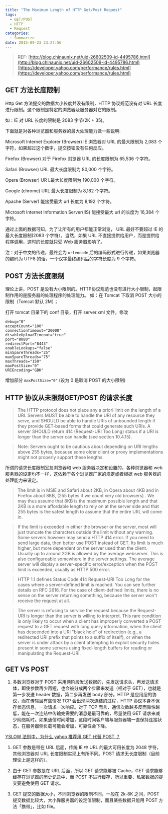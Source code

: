 ```yaml
---
title: "The Maximum Length of HTTP Get/Post Request"
tags:
  - GET/POST
  - HTTP
  - Request
categories:
  - Summarize
date: 2015-09-23 23:27:56
---
```

> REF:
[http://blog.chinaunix.net/uid-26602509-id-4495786.html](http://blog.chinaunix.net/uid-26602509-id-4495786.html)
[https://developer.yahoo.com/performance/rules.html](https://developer.yahoo.com/performance/rules.html)

## GET 方法长度限制

Http Get 方法提交的数据大小长度并没有限制，HTTP 协议规范没有对 URL 长度进行限制。这个限制是特定的浏览器及服务器对它的限制。

如：IE 对 URL 长度的限制是 2083 字节(2K + 35)。

下面就是对各种浏览器和服务器的最大处理能力做一些说明.

<!-- more -->

Microsoft Internet Explorer (Browser)
IE 浏览器对 URL 的最大限制为 2,083 个字符，如果超过这个数字，提交按钮没有任何反应。

Firefox (Browser)
对于 Firefox 浏览器 URL 的长度限制为 65,536 个字符。

Safari (Browser)
URL 最大长度限制为 80,000 个字符。

Opera (Browser)
UR L最大长度限制为 190,000 个字符。

Google (chrome)
URL 最大长度限制为 8,182 个字符。

Apache (Server)
能接受最大 url 长度为 8,192 个字符。

Microsoft Internet Information Server(IIS)
能接受最大 url 的长度为 16,384 个字符。

通过上面的数据可知，为了让所有的用户都能正常浏览， URL 最好不要超过 IE 的最大长度限制(2083 个字符），当然，如果 URL 不直接提供给用户，而是提供给程序调用，这时的长度就只受 Web 服务器影响了。

注：对于中文的传递，最终会为 `urlencode` 后的编码形式进行传递，如果浏览器的编码为 UTF8 的话，一个汉字最终编码后的字符长度为 9 个字符。

## POST 方法长度限制

理论上讲，POST 是没有大小限制的。HTTP协议规范也没有进行大小限制，起限制作用的是服务器的处理程序的处理能力。
如：在 Tomcat 下取消 POST 大小的限制（Tomcat 默认 2M）；

打开 tomcat 目录下的 conf 目录，打开 server.xml 文件，修改

```
debug="0"
acceptCount="100"
connectionTimeout="20000"
disableUploadTimeout="true"
port="8080"
redirectPort="8443"
enableLookups="false"
minSpareThreads="25"
maxSpareThreads="75"
maxThreads="150"
maxPostSize="0"
URIEncoding="GBK"
```

增加部分 `maxPostSize="0"` (设为 0 是取消 POST 的大小限制)

## HTTP 协议从未限制GET/POST 的请求长度

> The HTTP protocol does not place any a priori limit on the length of a URI. Servers MUST be able to handle the URI of any resource they serve, and SHOULD be able to handle URIs of unbounded length if they provide GET-based forms that could generate such URIs. A server SHOULD return 414 (Request-URI Too Long) status if a URI is longer than the server can handle (see section 10.4.15).


> Note: Servers ought to be cautious about depending on URI lengths above 255 bytes, because some older client or proxy implementations might not properly support these lengths.

所谓的请求长度限制室友浏览器和 web 服务器决定和设置的，各种浏览器和 web 服务器的设定均不一样，这依赖于各个浏览器厂家的规定或者根据 web 服务器的处理能力来设定。

> The limit is in MSIE and Safari about 2KB, in Opera about 4KB and in Firefox about 8KB, (255 bytes if we count very old browsers) . We may thus assume that 8KB is the maximum possible length and that 2KB is a more affordable length to rely on at the server side and that 255 bytes is the safest length to assume that the entire URL will come in.

> If the limit is exceeded in either the browser or the server, most will just truncate the characters outside the limit without any warning. Some servers however may send a HTTP 414 error. If you need to send large data, then better use POST instead of GET. Its limit is much higher, but more dependent on the server used than the client. Usually up to around 2GB is allowed by the average webserver. This is also configureable somewhere in the server settings. The average server will display a server-specific error/exception when the POST limit is exceeded, usually as HTTP 500 error.

> HTTP 1.1 defines Status Code 414 Request-URI Too Long for the cases where a server-defined limit is reached. You can see further details on RFC 2616\. For the case of client-defined limits, there is no sense on the server returning something, because the server won't receive the request at all.

> The server is refusing to service the request because the Request-URI is longer than the server is willing to interpret. This rare condition is only likely to occur when a client has improperly converted a POST request to a GET request with long query information, when the client has descended into a URI "black hole" of redirection (e.g., a redirected URI prefix that points to a suffix of itself), or when the server is under attack by a client attempting to exploit security holes present in some servers using fixed-length buffers for reading or manipulating the Request-URI.

## GET VS POST

1.  多数浏览器对于 POST 采用两阶段发送数据的，先发送请求头，再发送请求体，即使参数再少再短，也会被分成两个步骤来发送（相对于 GET），也就是第一步发送 header 数据，第二步再发送 body 部分。HTTP 是应用层的协议，而在传输层有些情况 TCP 会出现两次连结的过程，HTTP 协议本身不保存状态信息，一次请求一次响应。对于 TCP 而言，通信次数越多反而靠性越低，能在一次连结中传输完需要的消息是最可靠的，尽量使用 GET 请求来减少网络耗时。如果通信时间增加，这段时间客户端与服务器端一直保持连接状态，在服务器侧负载可能会增加，可靠性会下降。

[YSLOW 法则中，为什么 yahoo 推荐用 GET 代替 POST ？](http://blogread.cn/it/article/6100?f=wb)

1. GET 参数是带在 URL 后面，传统 IE 中 URL 的最大可用长度为 2048 字符，其他浏览器对 URL 长度限制实现上有所不同。POST 请求无长度限制（目前理论上是这样的）。</p>
2. 由于 GET 参数是在 URL 后面，所以 GET 请求能够被 Cache，GET 请求能够缓存在浏览器的历史记录中，而 POST 不进行缓存，所以重要、私密数据的提交要避免使用 GET 请求。</p>
3. GET 提交的数据大小，不同浏览器的限制不同，一般在 2k-8K 之间，POST 提交数据比较大，大小靠服务器的设定值限制，而且某些数据只能用 POST 方法「携带」，比如 file。
